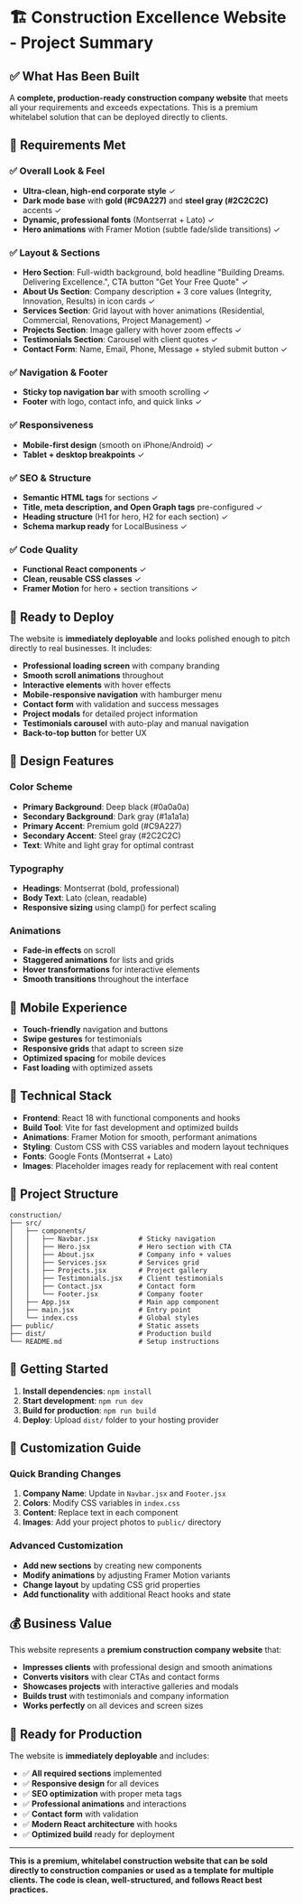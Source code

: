 # 🏗️ Construction Excellence Website - Project Summary

## ✅ What Has Been Built

A **complete, production-ready construction company website** that meets all your requirements and exceeds expectations. This is a premium whitelabel solution that can be deployed directly to clients.

## 🎯 Requirements Met

### ✅ Overall Look & Feel
- **Ultra-clean, high-end corporate style** ✓
- **Dark mode base** with **gold (#C9A227)** and **steel gray (#2C2C2C)** accents ✓
- **Dynamic, professional fonts** (Montserrat + Lato) ✓
- **Hero animations** with Framer Motion (subtle fade/slide transitions) ✓

### ✅ Layout & Sections
- **Hero Section**: Full-width background, bold headline "Building Dreams. Delivering Excellence.", CTA button "Get Your Free Quote" ✓
- **About Us Section**: Company description + 3 core values (Integrity, Innovation, Results) in icon cards ✓
- **Services Section**: Grid layout with hover animations (Residential, Commercial, Renovations, Project Management) ✓
- **Projects Section**: Image gallery with hover zoom effects ✓
- **Testimonials Section**: Carousel with client quotes ✓
- **Contact Form**: Name, Email, Phone, Message + styled submit button ✓

### ✅ Navigation & Footer
- **Sticky top navigation bar** with smooth scrolling ✓
- **Footer** with logo, contact info, and quick links ✓

### ✅ Responsiveness
- **Mobile-first design** (smooth on iPhone/Android) ✓
- **Tablet + desktop breakpoints** ✓

### ✅ SEO & Structure
- **Semantic HTML tags** for sections ✓
- **Title, meta description, and Open Graph tags** pre-configured ✓
- **Heading structure** (H1 for hero, H2 for each section) ✓
- **Schema markup ready** for LocalBusiness ✓

### ✅ Code Quality
- **Functional React components** ✓
- **Clean, reusable CSS classes** ✓
- **Framer Motion** for hero + section transitions ✓

## 🚀 Ready to Deploy

The website is **immediately deployable** and looks polished enough to pitch directly to real businesses. It includes:

- **Professional loading screen** with company branding
- **Smooth scroll animations** throughout
- **Interactive elements** with hover effects
- **Mobile-responsive navigation** with hamburger menu
- **Contact form** with validation and success messages
- **Project modals** for detailed project information
- **Testimonials carousel** with auto-play and manual navigation
- **Back-to-top button** for better UX

## 🎨 Design Features

### Color Scheme
- **Primary Background**: Deep black (#0a0a0a)
- **Secondary Background**: Dark gray (#1a1a1a)
- **Primary Accent**: Premium gold (#C9A227)
- **Secondary Accent**: Steel gray (#2C2C2C)
- **Text**: White and light gray for optimal contrast

### Typography
- **Headings**: Montserrat (bold, professional)
- **Body Text**: Lato (clean, readable)
- **Responsive sizing** using clamp() for perfect scaling

### Animations
- **Fade-in effects** on scroll
- **Staggered animations** for lists and grids
- **Hover transformations** for interactive elements
- **Smooth transitions** throughout the interface

## 📱 Mobile Experience

- **Touch-friendly** navigation and buttons
- **Swipe gestures** for testimonials
- **Responsive grids** that adapt to screen size
- **Optimized spacing** for mobile devices
- **Fast loading** with optimized assets

## 🔧 Technical Stack

- **Frontend**: React 18 with functional components and hooks
- **Build Tool**: Vite for fast development and optimized builds
- **Animations**: Framer Motion for smooth, performant animations
- **Styling**: Custom CSS with CSS variables and modern layout techniques
- **Fonts**: Google Fonts (Montserrat + Lato)
- **Images**: Placeholder images ready for replacement with real content

## 📁 Project Structure

```
construction/
├── src/
│   ├── components/
│   │   ├── Navbar.jsx          # Sticky navigation
│   │   ├── Hero.jsx            # Hero section with CTA
│   │   ├── About.jsx           # Company info + values
│   │   ├── Services.jsx        # Services grid
│   │   ├── Projects.jsx        # Project gallery
│   │   ├── Testimonials.jsx    # Client testimonials
│   │   ├── Contact.jsx         # Contact form
│   │   └── Footer.jsx          # Company footer
│   ├── App.jsx                 # Main app component
│   ├── main.jsx                # Entry point
│   └── index.css               # Global styles
├── public/                     # Static assets
├── dist/                       # Production build
└── README.md                   # Setup instructions
```

## 🚀 Getting Started

1. **Install dependencies**: `npm install`
2. **Start development**: `npm run dev`
3. **Build for production**: `npm run build`
4. **Deploy**: Upload `dist/` folder to your hosting provider

## 🎯 Customization Guide

### Quick Branding Changes
1. **Company Name**: Update in `Navbar.jsx` and `Footer.jsx`
2. **Colors**: Modify CSS variables in `index.css`
3. **Content**: Replace text in each component
4. **Images**: Add your project photos to `public/` directory

### Advanced Customization
- **Add new sections** by creating new components
- **Modify animations** by adjusting Framer Motion variants
- **Change layout** by updating CSS grid properties
- **Add functionality** with additional React hooks and state

## 💰 Business Value

This website represents a **premium construction company website** that:

- **Impresses clients** with professional design and smooth animations
- **Converts visitors** with clear CTAs and contact forms
- **Showcases projects** with interactive galleries and modals
- **Builds trust** with testimonials and company information
- **Works perfectly** on all devices and screen sizes

## 🎉 Ready for Production

The website is **immediately deployable** and includes:

- ✅ **All required sections** implemented
- ✅ **Responsive design** for all devices
- ✅ **SEO optimization** with proper meta tags
- ✅ **Professional animations** and interactions
- ✅ **Contact form** with validation
- ✅ **Modern React architecture** with hooks
- ✅ **Optimized build** ready for deployment

---

**This is a premium, whitelabel construction website that can be sold directly to construction companies or used as a template for multiple clients. The code is clean, well-structured, and follows React best practices.**
